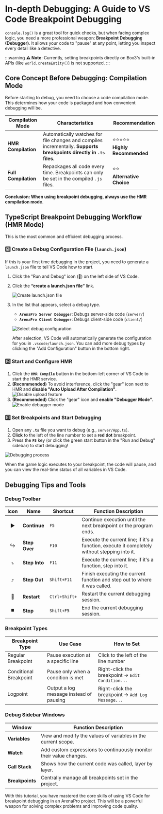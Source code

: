 # In-depth Debugging: A Guide to VS Code Breakpoint Debugging

`console.log()` is a great tool for quick checks, but when facing complex logic, you need a more professional weapon: **Breakpoint Debugging (Debugger)**. It allows your code to "pause" at any point, letting you inspect every detail like a detective.

:::warning
**⚠️ Note**: Currently, setting breakpoints directly on Box3's built-in APIs (like `world.createEntity()`) is not supported.
:::

## Core Concept Before Debugging: Compilation Mode

Before starting to debug, you need to choose a code compilation mode. This determines how your code is packaged and how convenient debugging will be.

| Compilation Mode     | Characteristics                                                                                                      | Recommendation                       |
| -------------------- | -------------------------------------------------------------------------------------------------------------------- | ------------------------------------ |
| **HMR Compilation**  | Automatically watches for file changes and compiles incrementally. **Supports breakpoints directly in `.ts` files**. | ⭐⭐⭐⭐⭐<br>**Highly Recommended** |
| **Full Compilation** | Repackages all code every time. Breakpoints can only be set in the compiled `.js` files.                             | ⭐⭐<br>**Alternative Choice**       |

**Conclusion: When using breakpoint debugging, always use the HMR compilation mode.**

## TypeScript Breakpoint Debugging Workflow (HMR Mode)

This is the most common and efficient debugging process.

### 1️⃣ Create a Debug Configuration File (`launch.json`)

If this is your first time debugging in the project, you need to generate a `launch.json` file to tell VS Code how to start.

1.  Click the "Run and Debug" icon (🐞) on the left side of VS Code.
2.  Click the **“create a launch.json file”** link.

    ![Create launch.json file](/QQ20241101-111306.png)

3.  In the list that appears, select a debug type.

    - **`ArenaPro Server Debugger`**: Debugs server-side code (`server/`)
    - **`ArenaPro Client Debugger`**: Debugs client-side code (`client/`)

    ![Select debug configuration](/QQ20241101-111542.png)

    After selection, VS Code will automatically generate the configuration for you in `.vscode/launch.json`. You can add more debug types by clicking the "Add Configuration" button in the bottom right.

### 2️⃣ Start and Configure HMR

1.  Click the **`HMR Compile`** button in the bottom-left corner of VS Code to start the HMR service.
2.  **(Recommended)** To avoid interference, click the "gear" icon next to HMR and **disable "Auto Upload After Compilation"**.
    ![Disable upload feature](/QQ20241101-112658.png)
3.  **(Recommended)** Click the "gear" icon and **enable "Debugger Mode"**.
    ![Enable debugger mode](/QQ20241101-142736.png)

### 3️⃣ Set Breakpoints and Start Debugging

1.  Open any **`.ts`** file you want to debug (e.g., `server/App.ts`).
2.  **Click** to the left of the line number to set a **red dot** breakpoint.
3.  Press the **`F5`** key (or click the green start button in the "Run and Debug" sidebar) to start debugging!

![Debugging process](/QQ20241101-125949.png)

When the game logic executes to your breakpoint, the code will pause, and you can view the real-time status of all variables in VS Code.

## Debugging Tips and Tools

### Debug Toolbar

| Icon | Name          | Shortcut      | Function Description                                                                          |
| :--: | ------------- | ------------- | --------------------------------------------------------------------------------------------- |
|  ▶️  | **Continue**  | `F5`          | Continue execution until the next breakpoint or the program ends.                             |
|  ↪️  | **Step Over** | `F10`         | Execute the current line; if it's a function, execute it completely without stepping into it. |
|  ⤵️  | **Step Into** | `F11`         | Execute the current line; if it's a function, step into it.                                   |
|  ⤴️  | **Step Out**  | `Shift+F11`   | Finish executing the current function and step out to where it was called.                    |
|  🔄  | **Restart**   | `Ctrl+Shift+` | Restart the current debugging session.                                                        |
|  ⏹️  | **Stop**      | `Shift+F5`    | End the current debugging session.                                                            |

### Breakpoint Types

| Breakpoint Type        | Use Case                                | How to Set                                        |
| ---------------------- | --------------------------------------- | ------------------------------------------------- |
| Regular Breakpoint     | Pause execution at a specific line      | Click to the left of the line number              |
| Conditional Breakpoint | Pause only when a condition is met      | Right-click the breakpoint → `Edit Condition...`  |
| Logpoint               | Output a log message instead of pausing | Right-click the breakpoint → `Add Log Message...` |

### Debug Sidebar Windows

| Window          | Function Description                                                |
| --------------- | ------------------------------------------------------------------- |
| **Variables**   | View and modify the values of variables in the current scope.       |
| **Watch**       | Add custom expressions to continuously monitor their value changes. |
| **Call Stack**  | Shows how the current code was called, layer by layer.              |
| **Breakpoints** | Centrally manage all breakpoints set in the project.                |

With this tutorial, you have mastered the core skills of using VS Code for breakpoint debugging in an ArenaPro project. This will be a powerful weapon for solving complex problems and improving code quality.
